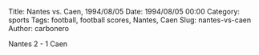 Title: Nantes vs. Caen, 1994/08/05
Date: 1994/08/05 00:00
Category: sports
Tags: football, football scores, Nantes, Caen
Slug: nantes-vs-caen
Author: carbonero


Nantes 2 - 1 Caen
